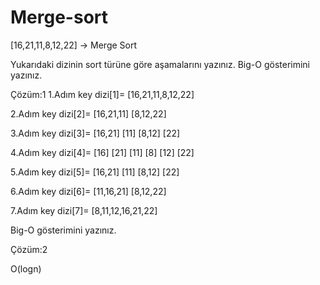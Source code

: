 # Merge-sort
[16,21,11,8,12,22] -> Merge Sort

Yukarıdaki dizinin sort türüne göre aşamalarını yazınız.
Big-O gösterimini yazınız.

Çözüm:1
1.Adım key dizi[1]= [16,21,11,8,12,22]

2.Adım key dizi[2]= [16,21,11] [8,12,22]

3.Adım key dizi[3]= [16,21] [11] [8,12] [22]

4.Adım key dizi[4]= [16] [21] [11] [8] [12] [22]

5.Adım key dizi[5]= [16,21] [11]  [8,12] [22]

6.Adım key dizi[6]= [11,16,21]    [8,12,22]

7.Adım key dizi[7]= [8,11,12,16,21,22]


Big-O gösterimini yazınız.

Çözüm:2

O(logn)
